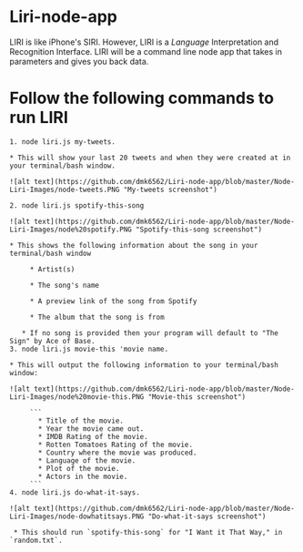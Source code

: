 # Liri-node-app
LIRI is like iPhone's SIRI. However, LIRI is a _Language_ Interpretation and Recognition Interface. LIRI will be a command line node app that takes in parameters and gives you back data.

# Follow the following commands to run LIRI
```
1. node liri.js my-tweets.

* This will show your last 20 tweets and when they were created at in your terminal/bash window.

![alt text](https://github.com/dmk6562/Liri-node-app/blob/master/Node-Liri-Images/node-tweets.PNG "My-tweets screenshot")

2. node liri.js spotify-this-song

![alt text](https://github.com/dmk6562/Liri-node-app/blob/master/Node-Liri-Images/node%20spotify.PNG "Spotify-this-song screenshot")

* This shows the following information about the song in your terminal/bash window

     * Artist(s)
     
     * The song's name
     
     * A preview link of the song from Spotify
     
     * The album that the song is from

   * If no song is provided then your program will default to "The Sign" by Ace of Base.
3. node liri.js movie-this 'movie name.

* This will output the following information to your terminal/bash window:

![alt text](https://github.com/dmk6562/Liri-node-app/blob/master/Node-Liri-Images/node%20movie-this.PNG "Movie-this screenshot")

     ```
       * Title of the movie.
       * Year the movie came out.
       * IMDB Rating of the movie.
       * Rotten Tomatoes Rating of the movie.
       * Country where the movie was produced.
       * Language of the movie.
       * Plot of the movie.
       * Actors in the movie.
     ```
4. node liri.js do-what-it-says.

![alt text](https://github.com/dmk6562/Liri-node-app/blob/master/Node-Liri-Images/node-dowhatitsays.PNG "Do-what-it-says screenshot")

 * This should run `spotify-this-song` for "I Want it That Way," in `random.txt`.

```

